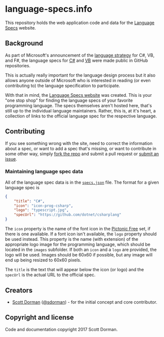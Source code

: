 # language-specs.info

This repository holds the web application code and data for the [Language Specs](https://www.languagespecs.info/) website.

## Background
As part of Microsoft's announcement of the [language strategy](https://blogs.msdn.microsoft.com/dotnet/2017/02/01/the-net-language-strategy/) for C#, VB, and F#, the language specs for [C#](https://github.com/dotnet/csharplang) and [VB](https://github.com/vblang) were made public in GitHub repositories.

This is actually really important for the language design process but it also allows anyone outside of Microsoft who is interested in reading (or even contributing to) the language specification to participate.

With that in mind, the [Language Specs website](https://www.languagespecs.info/) was created. This is your "one stop shop" for finding the language specs of your favorite programming language. The specs themselves aren't hosted here, that's still up to the individual language maintainers. Rather, this is, at it's heart, a collection of links to the official language spec for the respective language.

## Contributing
If you see something wrong with the site, need to correct the information about a spec, or want to add a spec that's missing, or want to contribute in some other way, simply [fork the repo](https://github.com/scottdorman/languagespecs.info/fork) and submit a pull request or [submit an issue](https://github.com/scottdorman/languagespecs.info/issues).

### Maintaining language spec data
All of the language spec data is in the [`specs.json`](https://github.com/scottdorman/languagespecs.info/blob/master/_data/specs.json) file. The format for a given language spec is

```json
{
    "title": "C#",
    "icon": "icon-prog-csharp",
    "logo": "typescript.jpg",
    "specUrl": "https://github.com/dotnet/csharplang"
}
```

The `icon` property is the name of the font icon in the [Pictonic Free](https://pictonic.co/free) set, if there is one available. If a font icon isn't available, the `logo` property should be used instead. This property is the name (with extension) of the appropriate logo image for the programming language, which should be located in the `images` subfolder. If both an `icon` and a `logo` are provided, the logo will be used. Images should be 60x60 if possible, but any image will end up being resized to 60x60 pixels.

The `title` is the text that will appear below the icon (or logo) and the `specUrl` is the actual URL to the official spec.

## Creators
* [Scott Dorman](http://scottdorman.azurewebsites.net) ([@sdorman](http://twitter.com/sdorman)) - for the initial concept and core contributor.

## Copyright and license
Code and documentation copyright 2017 Scott Dorman.
